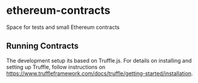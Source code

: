# ethereum-contracts
Space for tests and small Ethereum contracts 

## Running Contracts 

The development setup its based on Truffle.js. For details on installing and setting up Truffle, follow instructions on https://www.truffleframework.com/docs/truffle/getting-started/installation.



